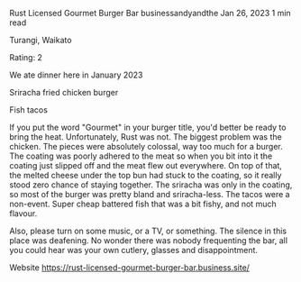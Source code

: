 Rust Licensed Gourmet Burger Bar
businessandyandthe
Jan 26, 2023
1 min read

Turangi, Waikato

Rating: 2

We ate dinner here in January 2023 

Sriracha fried chicken burger

Fish tacos 

If you put the word "Gourmet" in your burger title, you'd better be ready to bring the heat. Unfortunately, Rust was not. The biggest problem was the chicken. The pieces were absolutely colossal, way too much for a burger. The coating was poorly adhered to the meat so when you bit into it the coating just slipped off and the meat flew out everywhere. On top of that, the melted cheese under the top bun had stuck to the coating, so it really stood zero chance of staying together. The sriracha was only in the coating, so most of the burger was pretty bland and sriracha-less. The tacos were a non-event. Super cheap battered fish that was a bit fishy, and not much flavour. 

Also, please turn on some music, or a TV, or something. The silence in this place was deafening. No wonder there was nobody frequenting the bar, all you could hear was your own cutlery, glasses and disappointment. 

Website https://rust-licensed-gourmet-burger-bar.business.site/